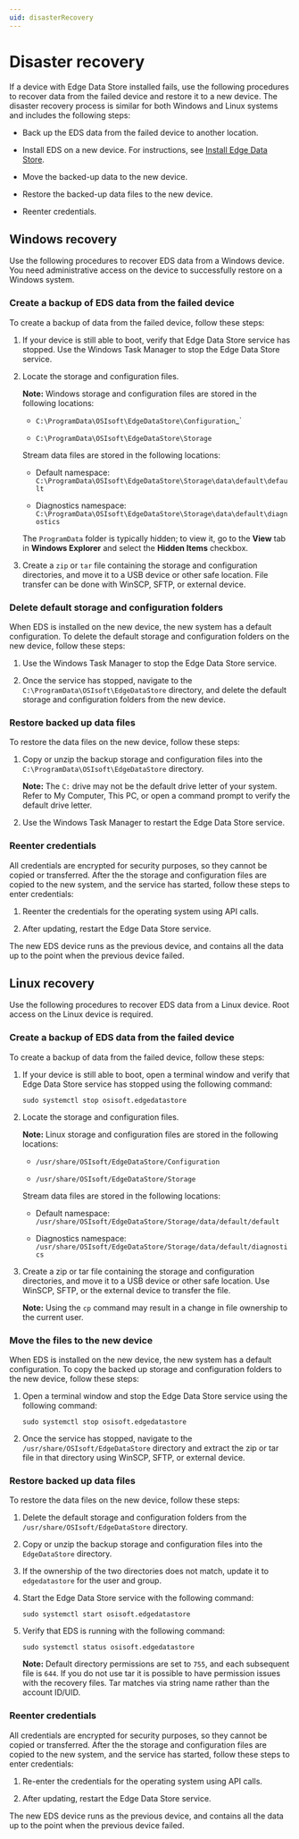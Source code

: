 ```yaml
---
uid: disasterRecovery
---
```


# Disaster recovery

If a device with Edge Data Store installed fails, use the following procedures to recover data from the failed device and restore it to a new device. The disaster recovery process is similar for both Windows and Linux systems and includes the following steps:

- Back up the EDS data from the failed device to another location.

- Install EDS on a new device. For instructions, see [Install Edge Data Store](xref:InstallEdgeDataStore).

- Move the backed-up data to the new device.

- Restore the backed-up data files to the new device.

- Reenter credentials.

## Windows recovery

Use the following procedures to recover EDS data from a Windows device. You need administrative access on the device to successfully restore on a Windows system.

### Create a backup of EDS data from the failed device

To create a backup of data from the failed device, follow these steps:

1. If your device is still able to boot, verify that Edge Data Store service has stopped. Use the Windows Task Manager to stop the Edge Data Store service.

1. Locate the storage and configuration files.

   **Note:** Windows storage and configuration files are stored in the following locations:

	- `C:\ProgramData\OSIsoft\EdgeDataStore\Configuration`_`
   
	- `C:\ProgramData\OSIsoft\EdgeDataStore\Storage`

	Stream data files are stored in the following locations:

	- Default namespace: `C:\ProgramData\OSIsoft\EdgeDataStore\Storage\data\default\default`

    - Diagnostics namespace: `C:\ProgramData\OSIsoft\EdgeDataStore\Storage\data\default\diagnostics`

	The `ProgramData` folder is typically hidden; to view it, go to the **View** tab in **Windows Explorer** and select the **Hidden Items** checkbox.

2. Create a `zip` or `tar` file containing the storage and configuration directories, and move it to a USB device or other safe location. File transfer can be done with WinSCP, SFTP, or external device.

### Delete default storage and configuration folders

When EDS is installed on the new device, the new system has a default configuration. To delete the default storage and configuration folders on the new device, follow these steps:

1. Use the Windows Task Manager to stop the Edge Data Store service.

1. Once the service has stopped, navigate to the `C:\ProgramData\OSIsoft\EdgeDataStore` directory, and delete the default storage and configuration folders from the new device.

### Restore backed up data files

To restore the data files on the new device, follow these steps:

1. Copy or unzip the backup storage and configuration files into the `C:\ProgramData\OSIsoft\EdgeDataStore` directory.

   **Note:** The `C:` drive may not be the default drive letter of your system. Refer to My Computer, This PC, or open a command prompt to verify the default drive letter.

1. Use the Windows Task Manager to restart the Edge Data Store service.

### Reenter credentials

All credentials are encrypted for security purposes, so they cannot be copied or transferred. After the the storage and configuration files are copied to the new system, and the service has started, follow these steps to enter credentials:

1. Reenter the credentials for the operating system using API calls.

2. After updating, restart the Edge Data Store service.

The new EDS device runs as the previous device, and contains all the data up to the point when the previous device failed.

## Linux recovery

Use the following procedures to recover EDS data from a Linux device. Root access on the Linux device is required.

### Create a backup of EDS data from the failed device

To create a backup of data from the failed device, follow these steps:

1. If your device is still able to boot, open a terminal window and verify that Edge Data Store service has stopped using the following command:

	  ```
	  sudo systemctl stop osisoft.edgedatastore
	  ```

1. Locate the storage and configuration files.

   **Note:** Linux storage and configuration files are stored in the following locations:

	- `/usr/share/OSIsoft/EdgeDataStore/Configuration`

	- `/usr/share/OSIsoft/EdgeDataStore/Storage`

	Stream data files are stored in the following locations:

	- Default namespace: `/usr/share/OSIsoft/EdgeDataStore/Storage/data/default/default`

    - Diagnostics namespace: `/usr/share/OSIsoft/EdgeDataStore/Storage/data/default/diagnostics`

2. Create a zip or tar file containing the storage and configuration directories, and move it to a USB device or other safe location. Use WinSCP, SFTP, or the external device to transfer the file.

   **Note:** Using the `cp` command may result in a change in file ownership to the current user.

### Move the files to the new device

When EDS is installed on the new device, the new system has a default configuration. To copy the backed up storage and configuration folders to the new device, follow these steps:

1. Open a terminal window and stop the Edge Data Store service using the following command:

	  ```
	  sudo systemctl stop osisoft.edgedatastore
	  ```

1. Once the service has stopped, navigate to the `/usr/share/OSIsoft/EdgeDataStore` directory and extract the zip or tar file in that directory using WinSCP, SFTP, or external device.

### Restore backed up data files

To restore the data files on the new device, follow these steps:

1. Delete the default storage and configuration folders from the `/usr/share/OSIsoft/EdgeDataStore` directory.

1. Copy or unzip the backup storage and configuration files into the `EdgeDataStore` directory.

2. If the ownership of the two directories does not match, update it to `edgedatastore` for the user and group.

3. Start the Edge Data Store service with the following command:

	  ```
	  sudo systemctl start osisoft.edgedatastore
	  ```

1. Verify that EDS is running with the following command:

	  ```
	  sudo systemctl status osisoft.edgedatastore
	  ```

   **Note:** Default directory permissions are set to `755`, and each subsequent file is `644`. If you do not use tar it is possible to have permission issues with the recovery files. Tar matches via string name rather than the account ID/UID.

### Reenter credentials

All credentials are encrypted for security purposes, so they cannot be copied or transferred. After the the storage and configuration files are copied to the new system, and the service has started, follow these steps to enter credentials:

1. Re-enter the credentials for the operating system using API calls.

2. After updating, restart the Edge Data Store service.

The new EDS device runs as the previous device, and contains all the data up to the point when the previous device failed.
